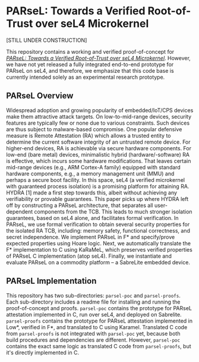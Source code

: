 # PARseL: Towards a Verified Root-of-Trust over seL4 Microkernel

[STILL UNDER CONSTRUCTION]

This repository contains a working and verified proof-of-concept for [*PARseL: Towards a Verified Root-of-Trust over seL4 Microkernel*](https://arxiv.org/pdf/2308.11921.pdf). 
However, we have not yet released a fully integrated end-to-end prototype for PARseL on seL4, and therefore, we emphasize that this code base is currently intended solely as an experimental research prototype.

## PARseL Overview

Widespread adoption and growing popularity of embedded/IoT/CPS devices make them attractive attack targets. 
On low-to-mid-range devices, security features are typically few or none due to various constraints. 
Such devices are thus subject to malware-based compromise. 
One popular defensive measure is Remote Attestation (RA) which allows a trusted entity to determine the current software integrity of an untrusted remote device.
For higher-end devices, RA is achievable via secure hardware components. 
For low-end (bare metal) devices, minimalistic hybrid (hardware/-software) RA is effective, which incurs some hardware modifications.
That leaves certain mid-range devices (e.g., ARM Cortex-A family) equipped with standard hardware components, e.g., a memory management unit (MMU) and perhaps a secure boot facility. 
In this space, seL4 (a verified microkernel with guaranteed process isolation) is a promising platform for attaining RA. 
HYDRA [1] made a first step towards this, albeit without achieving any verifiability or provable guarantees.
This paper picks up where HYDRA left off by constructing a PARseL architecture, that separates all user-dependent components from the TCB.
This leads to much stronger isolation guarantees, based on seL4 alone, and facilitates formal verification. 
In PARseL, we use formal verification to obtain several security properties for the isolated RA TCB, including: memory safety, functional correctness, and secret independence. 
We implement PARseL in F* and specify/prove expected properties using Hoare logic. 
Next, we automatically translate the F* implementation to C using KaRaMeL, which preserves verified properties of PARseL C implementation (atop seL4). 
Finally, we instantiate and evaluate PARseL on a commodity platform – a SabreLite embedded device.

## PARseL Implementation

This repository has two sub-directories: `parsel-poc` and `parsel-proofs`. 
Each sub-directory includes a readme file for installing and running the proof-of-concept and proofs. 
`parsel-poc` contains the prototype for PARseL attestation implemented in C, run over seL4, and deployed on Sabrelite.
`parsel-proofs` contains the prototype for PARseL attestation implemented in Low*, verified in F*, and translated to C using Karamel. 
Translated C code from `parsel-proofs` is not integrated with `parsel-poc` yet, because both build procedures and dependencies are different.
However, `parsel-poc` contains the exact same logic as translated C code from `parsel-proofs`, but it's directly implemented in C.
